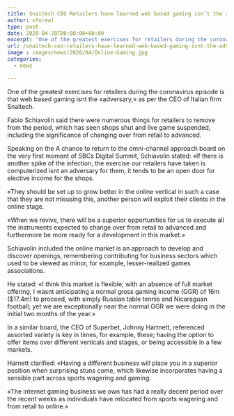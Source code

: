 ```yaml
---
title: Snaitech CEO Retailers have learned web based gaming isn’t the adversary
author: xforeal 
type: post
date: 2020-04-28T00:00:00+00:00
excerpt: 'One of the greatest exercises for retailers during the coronavirus episode is that web based gaming isnt the "adversary," as per the CEO of Italian firm Snaitech '
url: /snaitech-ceo-retailers-have-learned-web-based-gaming-isnt-the-adversary/
image : images/news/2020/04/Online-Gaming.jpg
categories:
  - news

---
```

One of the greatest exercises for retailers during the coronavirus episode is that web based gaming isnt the &#171;adversary,&#187; as per the CEO of Italian firm Snaitech. 

Fabio Schiavolin said there were numerous things for retailers to remove from the period, which has seen shops shut and live game suspended, including the significance of changing over from retail to advanced. 

Speaking on the A chance to return to the omni-channel approach board on the very first moment of SBCs Digital Summit, Schiavolin stated: &#171;If there is another spike of the infection, the exercise our retailers have taken is computerized isnt an adversary for them, it tends to be an open door for elective income for the shops. 

&#171;They should be set up to grow better in the online vertical in such a case that they are not misusing this, another person will exploit their clients in the online stage. 

&#171;When we revive, there will be a superior opportunities for us to execute all the instruments expected to change over from retail to advanced and furthermore be more ready for a development in this market.&#187; 

Schiavolin included the online market is an approach to develop and discover openings, remembering contributing for business sectors which used to be viewed as minor, for example, lesser-realized games associations. 

He stated: &#171;I think this market is flexible; with an absence of full market offering, I wasnt anticipating a normal gross gaming income (GGR) of 16m ($17.4m) to proceed, with simply Russian table tennis and Nicaraguan football; yet we are exceptionally near the normal GGR we were doing in the initial two months of the year.&#187; 

In a similar board, the CEO of Superbet, Johnny Hartnett, referenced assorted variety is key in times, for example, these; having the option to offer items over different verticals and stages, or being accessible in a few markets. 

Harnett clarified: &#171;Having a different business will place you in a superior position when surprising stuns come, which likewise incorporates having a sensible part across sports wagering and gaming. 

&#171;The internet gaming business we own has had a really decent period over the recent weeks as individuals have relocated from sports wagering and from retail to online.&#187;